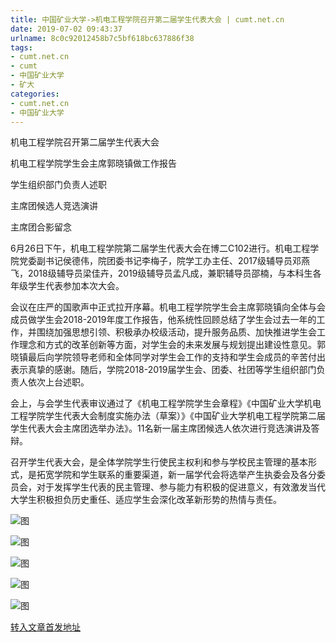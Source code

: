 ```yaml
---
title: 中国矿业大学->机电工程学院召开第二届学生代表大会 | cumt.net.cn
date: 2019-07-02 09:43:37
urlname: 8c0c92012458b7c5bf618bc637886f38
tags: 
- cumt.net.cn
- cumt
- 中国矿业大学
- 矿大
categories:
- cumt.net.cn
- 中国矿业大学
---
```



机电工程学院召开第二届学生代表大会

机电工程学院学生会主席郭晓镇做工作报告

学生组织部门负责人述职

主席团候选人竞选演讲

主席团合影留念

6月26日下午，机电工程学院第二届学生代表大会在博二C102进行。机电工程学院党委副书记侯德伟，院团委书记李梅子，院学工办主任、2017级辅导员邓燕飞，2018级辅导员梁佳卉，2019级辅导员孟凡成，兼职辅导员邵楠，与本科生各年级学生代表参加本次大会。

会议在庄严的国歌声中正式拉开序幕。机电工程学院学生会主席郭晓镇向全体与会成员做学生会2018-2019年度工作报告，他系统性回顾总结了学生会过去一年的工作，并围绕加强思想引领、积极承办校级活动，提升服务品质、加快推进学生会工作理念和方式的改革创新等方面，对学生会的未来发展与规划提出建设性意见。郭晓镇最后向学院领导老师和全体同学对学生会工作的支持和学生会成员的辛苦付出表示真挚的感谢。随后，学院2018-2019届学生会、团委、社团等学生组织部门负责人依次上台述职。

会上，与会学生代表审议通过了《机电工程学院学生会章程》《中国矿业大学机电工程学院学生代表大会制度实施办法（草案）》《中国矿业大学机电工程学院第二届学生代表大会主席团选举办法》。11名新一届主席团候选人依次进行竞选演讲及答辩。

召开学生代表大会，是全体学院学生行使民主权利和参与学校民主管理的基本形式，是拓宽学院和学生联系的重要渠道，新一届学代会将选举产生执委会及各分委员会，对于发挥学生代表的民主管理、参与能力有积极的促进意义，有效激发当代大学生积极担负历史重任、适应学生会深化改革新形势的热情与责任。



![图](http://xwzx.cumt.edu.cn/_upload/article/images/80/8c/577a1e7a4965a0019544be377015/2f3f3950-6c8f-496d-8e0e-ee484a9c9752.jpg)

![图](http://xwzx.cumt.edu.cn/_upload/article/images/80/8c/577a1e7a4965a0019544be377015/d003683f-2348-4ace-ba34-ddfe980f486e.jpg)

![图](http://xwzx.cumt.edu.cn/_upload/article/images/80/8c/577a1e7a4965a0019544be377015/b8b8cf12-b4c9-4037-8f68-ce111ab413e4.jpg)

![图](http://xwzx.cumt.edu.cn/_upload/article/images/80/8c/577a1e7a4965a0019544be377015/be691937-7901-466d-b9db-a20deb65f4e3.jpg)

![图](http://xwzx.cumt.edu.cn/_upload/article/images/80/8c/577a1e7a4965a0019544be377015/6b1cd4d3-1187-435a-b0d0-bae99c54b2eb.jpg)

[转入文章首发地址](http://xwzx.cumt.edu.cn/1a/9e/c523a531102/page.htm)